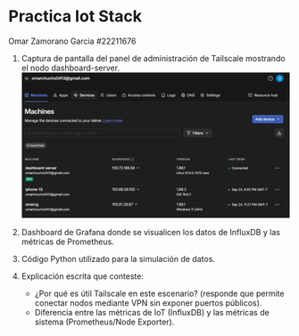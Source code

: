 # Practica Iot Stack
Omar Zamorano Garcia #22211676

1. Captura de pantalla del panel de administración de Tailscale mostrando el nodo dashboard-server.
![Tailscale](https://github.com/OmarZamorano/Omar-Zamorano-Garcia-Iot-Stack/blob/main/imagenes/Captura_tailscale.PNG)

3. Dashboard de Grafana donde se visualicen los datos de InfluxDB y las métricas de Prometheus.

4. Código Python utilizado para la simulación de datos.

5. Explicación escrita que conteste:
   - ¿Por qué es útil Tailscale en este escenario? (responde que permite conectar nodos mediante VPN sin exponer puertos públicos).
   - Diferencia entre las métricas de IoT (InfluxDB) y las métricas de sistema (Prometheus/Node Exporter).
